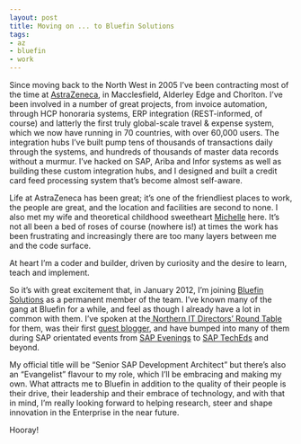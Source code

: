 ```yaml
---
layout: post
title: Moving on ... to Bluefin Solutions
tags:
- az
- bluefin
- work
---
```



Since moving back to the North West in 2005 I’ve been contracting most of the time at [AstraZeneca](http://www.astrazeneca.com/Home), in Macclesfield, Alderley Edge and Chorlton. I’ve been involved in a number of great projects, from invoice automation, through HCP honoraria systems, ERP integration (REST-informed, of course) and latterly the first truly global-scale travel & expense system, which we now have running in 70 countries, with over 60,000 users. The integration hubs I’ve built pump tens of thousands of transactions daily through the systems, and hundreds of thousands of master data records without a murmur. I’ve hacked on SAP, Ariba and Infor systems as well as building these custom integration hubs, and I designed and built a credit card feed processing system that’s become almost self-aware.

Life at AstraZeneca has been great; it’s one of the friendliest places to work, the people are great, and the location and facilities are second to none. I also met my wife and theoretical childhood sweetheart [Michelle](www.pipetree.com/michelleadams/) here. It’s not all been a bed of roses of course (nowhere is!) at times the work has been frustrating and increasingly there are too many layers between me and the code surface.

At heart I’m a coder and builder, driven by curiosity and the desire to learn, teach and implement.

So it’s with great excitement that, in January 2012, I’m joining [Bluefin Solutions](http://www.bluefinsolutions.com/) as a permanent member of the team. I’ve known many of the gang at Bluefin for a while, and feel as though I already have a lot in common with them. I’ve spoken at the[ Northern IT Directors’ Round Table](http://lanyrd.com/2010/northern-it-directors-round-table-november/) for them, was their first [guest blogger](http://www.bluefinsolutions.com/insights/guest_blog/), and have bumped into many of them during SAP orientated events from [SAP Evenings](http://lanyrd.com/2009/manchester-sap-evening-november/) to [SAP TechEds](http://lanyrd.com/2010/sapteched-berlin/) and beyond.

My official title will be “Senior SAP Development Architect” but there’s also an “Evangelist” flavour to my role, which I’ll be embracing and making my own. What attracts me to Bluefin in addition to the quality of their people is their drive, their leadership and their embrace of technology, and with that in mind, I’m really looking forward to helping research, steer and shape innovation in the Enterprise in the near future.

Hooray!


